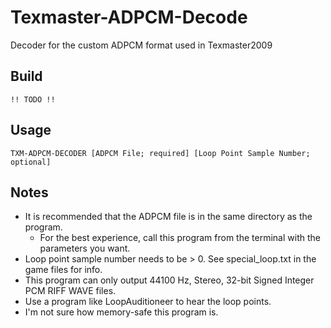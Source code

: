 # Texmaster-ADPCM-Decode
 Decoder for the custom ADPCM format used in Texmaster2009

## Build
`!! TODO !!`

## Usage
`TXM-ADPCM-DECODER [ADPCM File; required] [Loop Point Sample Number; optional]`

## Notes
* It is recommended that the ADPCM file is in the same directory as the program.
    * For the best experience, call this program from the terminal with the parameters you want.
* Loop point sample number needs to be > 0. See special_loop.txt in the game files for info.
* This program can only output 44100 Hz, Stereo, 32-bit Signed Integer PCM RIFF WAVE files.
* Use a program like LoopAuditioneer to hear the loop points.
* I'm not sure how memory-safe this program is.

